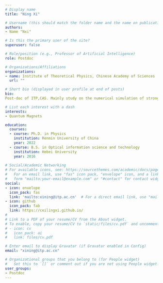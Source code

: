 ```yaml
---
# Display name
title: "Ning Xi"

# Username (this should match the folder name and the name on publications)
authors:
- Name "Nxi"

# Is this the primary user of the site?
superuser: false

# Role/position (e.g., Professor of Artificial Intelligence)
role: Postdoc

# Organizations/Affiliations
organizations:
- name: Institute of Theoretical Physics, Chinese Academy of Sciences
  url: ""

# Short bio (displayed in user profile at end of posts)
bio: 
Post-doc of ITP,CAS. Mainly study on the numerical simulation of strongly correlated electron systems and new algorithms on quantum many-body physics, especially the tensor-network algorithms on frustrated spin systems and quasi-1D systems.

# List each interest with a dash
interests: 
- Quantum Magnets

education:
  courses:
  - course: Ph.D. in Physics
    institution: Renmin University of China
    year: 2022
  - course: B.S. in Optical information science and technology
    institution: Hebei University
    year: 2016
    
# Social/Academic Networking
# For available icons, see: https://sourcethemes.com/academic/docs/page-builder/#icons
#   For an email link, use "fas" icon pack, "envelope" icon, and a link in the
#   form "mailto:your-email@example.com" or "#contact" for contact widget.
social:
- icon: envelope
  icon_pack: fas
  link: 'mailto:xining@itp.ac.cn'  # For a direct email link, use "mailto:xining@itp.ac.cn".
- icon: github 
  icon_pack: fab 
  link: https://ceilingxi.github.io/
#
# Link to a PDF of your resume/CV from the About widget.
# To enable, copy your resume/CV to `static/files/cv.pdf` and uncomment the lines below.
# - icon: cv
#   icon_pack: ai
#   link: files/cv.pdf

# Enter email to display Gravatar (if Gravatar enabled in Config)
email: "xining@itp.ac.cn"

# Organizational groups that you belong to (for People widget)
#   Set this to `[]` or comment out if you are not using People widget.
user_groups:
- Postdoc
---
```

